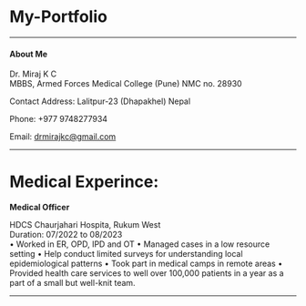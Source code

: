 # My-Portfolio

<hr>
<h4>About Me</h4>
Dr. Miraj K C <br>
MBBS, Armed Forces Medical College (Pune)
NMC no. 28930


Contact
Address:
Lalitpur-23 (Dhapakhel)
Nepal

Phone:
+977 9748277934 

Email:
drmirajkc@gmail.com
<hr>

# Medical Experince:

<b>Medical Officer</b> 

HDCS Chaurjahari Hospita, Rukum West <br>
Duration: 07/2022 to 08/2023 <br>
•	Worked in ER, OPD, IPD and OT 
•	Managed cases in a low resource setting 
•	Help conduct limited surveys for understanding local epidemiological patterns
•	Took part in medical camps in remote areas
•	Provided health care services to well over 100,000 patients in a year as a part of a small but well-knit team.
<hr>



